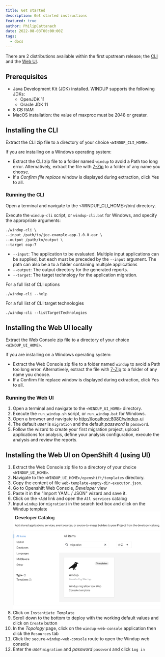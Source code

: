 ```yaml
---
title: Get started
description: Get started instructions
featured: true
author: PhilipCattanach
date: 2022-08-03T00:00:00Z
tags:
  - docs
---
```


There are 2 distributions available within the first upstream release; the [CLI](#installing-the-cli) and the [Web UI](#installing-the-web-ui).

## Prerequisites

- Java Development Kit (JDK) installed. WINDUP supports the following JDKs:
  - OpenJDK 11
  - Oracle JDK 11
- 8 GB RAM
- MacOS installation: the value of maxproc must be 2048 or greater.

## Installing the CLI

Extract the CLI zip file to a directory of your choice `<WINDUP_CLI_HOME>`.

If you are installing on a Windows operating system:

- Extract the CLI zip file to a folder named `windup` to avoid a Path too long error. Alternatively, extract the file with [7-Zip](https://www.7-zip.org/download.html) to a folder of any name you choose.
- If a _Confirm file replace_ window is displayed during extraction, click Yes to all.

### Running the CLI

Open a terminal and navigate to the <WINDUP_CLI_HOME>/bin/ directory.

Execute the `windup-cli` script, or `windup-cli.bat` for Windows, and specify the appropriate arguments:

```
./windup-cli \
--input /path/to/jee-example-app-1.0.0.ear \
--output /path/to/output \
--target eap:7
```

- `--input`: The application to be evaluated. Multiple input applications can be supplied, but each must be preceded by the `--input` argument. The path can also be a to a folder containing multiple applications
- `--output`: The output directory for the generated reports.
- `--target`: The target technology for the application migration.

For a full list of CLI options

```
./windup-cli --help
```

For a full list of CLI target technologies

```
./windup-cli --listTargetTechnologies
```

## Installing the Web UI locally

Extract the Web Console zip file to a directory of your choice `<WINDUP_UI_HOME>`.

If you are installing on a Windows operating system:

- Extract the Web Console zip file to a folder named `windup` to avoid a Path too long error. Alternatively, extract the file with [7-Zip](https://www.7-zip.org/download.html) to a folder of any name you choose.
- If a Confirm file replace window is displayed during extraction, click Yes to all.

### Running the Web UI

1. Open a terminal and navigate to the `<WINDUP_UI_HOME>` directory.
1. Execute the `run_windup.sh` script, or `run_windup.bat` for Windows.
1. Open a browser and navigate to [http://localhost:8080/windup-ui](http://localhost:8080/windup-ui)
1. The default *user* is `migration` and the default *password* is `password`.
1. Follow the wizard to create your first migration project, upload applications for analysis, define your analysis configuration, execute the analysis and review the reports.

## Installing the Web UI on OpenShift 4 (using UI)

1. Extract the Web Console zip file to a directory of your choice `<WINDUP_UI_HOME>`.
1. Navigate to the `<WINDUP_UI_HOME>/openshift/templates` directory.
1. Copy the content of file `web-template-empty-dir-executor.json`.
1. Go to Openshift Web Console, *Developer* view
1. Paste it in the "Import YAML / JSON" wizard and save it.
1. Click on the `+Add` link and open the `All services` catalog
1. Input `windup` (or `migration`) in the search text box and click on the Windup template ![Windup template in Catalog](https://github.com/windup/windup-openshift/raw/master/docs/catalog_templates.png)
1. Click on `Instantiate Template`
1. Scroll down to the bottom to deploy with the working default values and click on `Create` button
1. In the *Topology* page, click on the `windup-web-console` application then click the `Resources` tab
1. Click the `secure-windup-web-console` route to open the Windup web console
1. Enter the *user* `migration` and *password* `password` and click `Log in`
